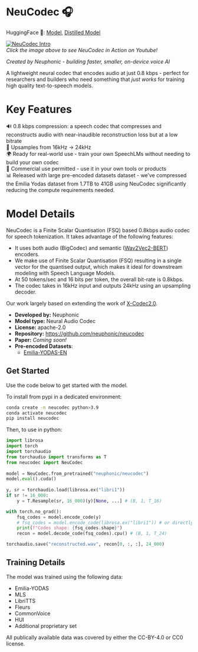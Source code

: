 # NeuCodec 🎧

HuggingFace 🤗: [Model](https://huggingface.co/neuphonic/neucodec), [Distilled Model](https://huggingface.co/neuphonic/distill-neucodec)


[![NeuCodec Intro](http://img.youtube.com/vi/O7XH1lGZyYY/0.jpg)](https://www.youtube.com/watch?v=O7XH1lGZyYY)
<br>
*Click the image above to see NeuCodec in Action on Youtube!*

*Created by Neuphonic - building faster, smaller, on-device voice AI*

A lightweight neural codec that encodes audio at just 0.8 kbps - perfect for researchers and builders who need something that *just works* for training high quality text-to-speech models.

# Key Features

🔊 0.8 kbps compression: a speech codec that compresses and reconstructs audio with near-inaudible reconstruction loss but at a low bitrate
<br>
🎼 Upsamples from 16kHz → 24kHz
<br>
🌍 Ready for real-world use - train your own SpeechLMs without needing to build your own codec
<br>
🏢 Commercial use permitted - use it in your own tools or products
<br>
📊 Released with large pre-encoded datasets dataset - we’ve compressed the Emilia Yodas dataset from 1.7TB to 41GB using NeuCodec significantly reducing the compute requirements needed. 
<br>

# Model Details

NeuCodec is a Finite Scalar Quantisation (FSQ) based 0.8kbps audio codec for speech tokenization.
It takes advantage of the following features:

* It uses both audio (BigCodec) and semantic ([Wav2Vec2-BERT](https://huggingface.co/facebook/w2v-bert-2.0)) encoders. 
* We make use of Finite Scalar Quantisation (FSQ) resulting in a single vector for the quantised output, which makes it ideal for downstream modeling with Speech Language Models.
* At 50 tokens/sec and 16 bits per token, the overall bit-rate is 0.8kbps.
* The codec takes in 16kHz input and outputs 24kHz using an upsampling decoder.

Our work largely based on extending the work of [X-Codec2.0](https://huggingface.co/HKUSTAudio/xcodec2).

- **Developed by:** Neuphonic
- **Model type:** Neural Audio Codec
- **License:** apache-2.0
- **Repository:** https://github.com/neuphonic/neucodec
- **Paper:** *Coming soon!*
- **Pre-encoded Datasets**:
  - [Emilia-YODAS-EN](https://huggingface.co/datasets/neuphonic/emilia-yodas-english-neucodec)

## Get Started

Use the code below to get started with the model.

To install from pypi in a dedicated environment:

```bash
conda create -n neucodec python>3.9
conda activate neucodec
pip install neucodec
```
Then, to use in python:

```python
import librosa
import torch
import torchaudio
from torchaudio import transforms as T
from neucodec import NeuCodec
 
model = NeuCodec.from_pretrained("neuphonic/neucodec")
model.eval().cuda()   
 
y, sr = torchaudio.load(librosa.ex("libri1"))
if sr != 16_000:
    y = T.Resample(sr, 16_000)(y)[None, ...] # (B, 1, T_16)

with torch.no_grad():
    fsq_codes = model.encode_code(y)
    # fsq_codes = model.encode_code(librosa.ex("libri1")) # or directly pass your filepath!
    print(f"Codes shape: {fsq_codes.shape}")  
    recon = model.decode_code(fsq_codes).cpu() # (B, 1, T_24)

torchaudio.save("reconstructed.wav", recon[0, :, :], 24_000)
```

## Training Details

The model was trained using the following data: 
* Emilia-YODAS
* MLS
* LibriTTS
* Fleurs
* CommonVoice
* HUI
* Additional proprietary set

All publically available data was covered by either the CC-BY-4.0 or CC0 license.
